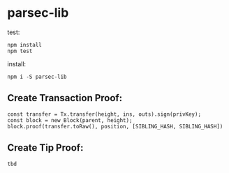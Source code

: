 # parsec-lib

test:
```
npm install
npm test
```

install:
```
npm i -S parsec-lib
```

## Create Transaction Proof:

```
const transfer = Tx.transfer(height, ins, outs).sign(privKey);
const block = new Block(parent, height);
block.proof(transfer.toRaw(), position, [SIBLING_HASH, SIBLING_HASH])
```

## Create Tip Proof:

```
tbd
```
